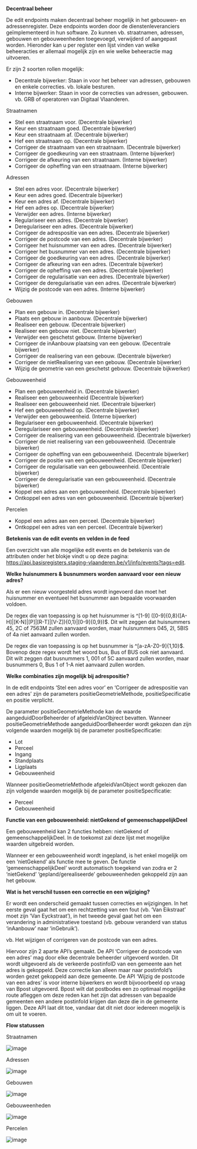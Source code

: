 **Decentraal beheer**

De edit endpoints maken decentraal beheer mogelijk in het gebouwen- en adressenregister. Deze endpoints worden door de dienstenleveranciers geïmplementeerd in hun software. Zo kunnen vb. straatnamen, adressen, gebouwen en gebouweenheden toegevoegd, verwijderd of aangepast worden. Hieronder kan u per register een lijst vinden van welke beheeracties er allemaal mogelijk zijn en wie welke beheeractie mag uitvoeren. 

Er zijn 2 soorten rollen mogelijk:
* Decentrale bijwerker:  Staan in voor het beheer van adressen, gebouwen en enkele correcties. vb. lokale besturen. 
* Interne bijwerker: Staan in voor de correcties van adressen, gebouwen. vb. GRB of operatoren van Digitaal Vlaanderen. 

Straatnamen
* Stel een straatnaam voor. (Decentrale bijwerker)
* Keur een straatnaam goed. (Decentrale bijwerker)
* Keur een straatnaam af. (Decentrale bijwerker)
* Hef een straatnaam op. (Decentrale bijwerker)
* Corrigeer de straatnaam van een straatnaam. (Decentrale bijwerker)
* Corrigeer de goedkeuring van een straatnaam. (Interne bijwerker)
* Corrigeer de afkeuring van een straatnaam. (Interne bijwerker)
* Corrigeer de opheffing van een straatnaam. (Interne bijwerker)

Adressen
* Stel een adres voor. (Decentrale bijwerker)
* Keur een adres goed. (Decentrale bijwerker)
* Keur een adres af. (Decentrale bijwerker)
* Hef een adres op. (Decentrale bijwerker)
* Verwijder een adres. (Interne bijwerker)
* Regulariseer een adres. (Decentrale bijwerker)
* Deregulariseer een adres. (Decentrale bijwerker)
* Corrigeer de adrespositie van een adres. (Decentrale bijwerker)
* Corrigeer de postcode van een adres. (Decentrale bijwerker)
* Corrigeer het huisnummer van een adres. (Decentrale bijwerker)
* Corrigeer het busnummer van een adres. (Decentrale bijwerker)
* Corrigeer de goedkeuring van een adres. (Decentrale bijwerker)
* Corrigeer de afkeuring van een adres. (Decentrale bijwerker)
* Corrigeer de opheffing van een adres. (Decentrale bijwerker)
* Corrigeer de regularisatie van een adres. (Decentrale bijwerker)
* Corrigeer de deregularisatie van een adres. (Decentrale bijwerker)
* Wijzig de postcode van een adres. (Interne bijwerker)

Gebouwen
* Plan een gebouw in. (Decentrale bijwerker)
* Plaats een gebouw in aanbouw. (Decentrale bijwerker)
* Realiseer een gebouw. (Decentrale bijwerker)
* Realiseer een gebouw niet. (Decentrale bijwerker)
* Verwijder een geschetst gebouw. (Interne bijwerker)
* Corrigeer de inAanbouw plaatsing van een gebouw. (Decentrale bijwerker)
* Corrigeer de realisering van een gebouw. (Decentrale bijwerker)
* Corrigeer de nietRealisering van een gebouw. (Decentrale bijwerker)
* Wijzig de geometrie van een geschetst gebouw. (Decentrale bijkwerker)

Gebouweenheid
* Plan een gebouweenheid in. (Decentrale bijwerker)
* Realiseer een gebouweenheid (Decentrale bijwerker)
* Realiseer een gebouweenheid niet. (Decentrale bijwerker)
* Hef een gebouweenheid op. (Decentrale bijwerker)
* Verwijder een gebouweenheid. (Interne bijwerker)
* Regulariseer een gebouweenheid. (Decentrale bijwerker)
* Deregulariseer een gebouweenheid. (Decentrale bijwerker)
* Corrigeer de realisering van een gebouweenheid. (Decentrale bijwerker)
* Corrigeer de niet realisering van een gebouweenheid. (Decentrale bijwerker)
* Corrigeer de opheffing van een gebouweenheid. (Decentrale bijwerker)
* Corrigeer de positie van een gebouweenheid. (Decentrale bijwerker)
* Corrigeer de regularisatie van een gebouweenheid. (Decentrale bijwerker)
* Corrigeer de deregularisatie van een gebouweenheid. (Decentrale bijwerker)
* Koppel een adres aan een gebouweenheid. (Decentrale bijwerker)
* Ontkoppel een adres van een gebouweenheid. (Decentrale bijwerker)

Percelen
* Koppel een adres aan een perceel. (Decentrale bijwerker)
* Ontkoppel een adres van een perceel. (Decentrale bijwerker)

**Betekenis van de edit events en velden in de feed**

Een overzicht van alle mogelijke edit events en de betekenis van de attributen onder het blokje <event> vindt u op deze pagina: https://api.basisregisters.staging-vlaanderen.be/v1/info/events?tags=edit.

**Welke huisnummers & busnummers worden aanvaard voor een nieuw adres?**

Als er een nieuw voorgesteld adres wordt ingevoerd dan moet het huisnummer en eventueel het busnummer aan bepaalde voorwaarden voldoen.

De regex die van toepassing is op het huisnummer is ^[1-9] ([0-9]{0,8}([A-H]|[K-N]|[P]|[R-T]|[V-Z]){0,1}|[0-9]{0,9})$. Dit wilt zeggen dat huisnummers 45, 2C of 7563M zullen aanvaard worden, maar huisnummers 045, 2I, 5BIS of 4a niet aanvaard zullen worden.

De regex die van toepassing is op het busnummer is ^[a-zA-Z0-9]{1,10}$. Bovenop deze regex wordt het woord bus, Bus of BUS ook niet aanvaard. Dit wilt zeggen dat busnummers 1, 001 of 5C aanvaard zullen worden, maar busnummers 0, Bus 1 of 1-A niet aanvaard zullen worden.

**Welke combinaties zijn mogelijk bij adrespositie?**

In de edit endpoints ‘Stel een adres voor’ en ‘Corrigeer de adrespositie van een adres’ zijn de parameters positieGeometrieMethode, positieSpecificatie en positie verplicht. 

De parameter positieGeometrieMethode kan de waarde aangeduidDoorBeheerder of afgeleidVanObjrect bevatten. Wanneer positieGeometrieMethode aangeduidDoorBeheerder wordt gekozen dan zijn volgende waarden mogelijk bij de parameter positieSpecificatie:
* Lot
* Perceel
* Ingang
* Standplaats
* Ligplaats
* Gebouweenheid

Wanneer positieGeometrieMethode afgeleidVanObject wordt gekozen dan zijn volgende waarden mogelijk bij de parameter positieSpecificatie:
* Perceel
* Gebouweenheid

**Functie van een gebouweenheid: nietGekend of gemeenschappelijkDeel**

Een gebouweenheid kan 2 functies hebben: nietGekend of gemeenschappelijkDeel. In de toekomst zal deze lijst met mogelijke waarden uitgebreid worden.

Wanneer er een gebouweenheid wordt ingepland, is het enkel mogelijk om een ‘nietGekend’ als functie mee te geven. De functie ‘gemeenschappelijkDeel’ wordt automatisch toegekend van zodra er 2 ‘nietGekend’ ‘gepland/gerealiseerde’ gebouweenheden gekoppeld zijn aan het gebouw.

**Wat is het verschil tussen een correctie en een wijziging?**

Er wordt een onderscheid gemaakt tussen correcties en wijzigingen. In het eerste geval gaat het om een rechtzetting van een fout (vb. ‘Van Eikstraat’ moet zijn ‘Van Eyckstraat’), in het tweede geval gaat het om een verandering in administratieve toestand (vb. gebouw veranderd van status ‘inAanbouw’ naar ‘inGebruik’).

vb. Het wijzigen of corrigeren van de postcode van een adres.

Hiervoor zijn 2 aparte API’s gemaakt. De API ‘Corrigeer de postcode van een adres’ mag door elke decentrale beheerder uitgevoerd worden. Dit wordt uitgevoerd als de verkeerde postinfoID van een gemeente aan het adres is gekoppeld. Deze correctie kan alleen maar naar postinfoId’s worden gezet gekoppeld aan deze gemeente. De API ‘Wijzig de postcode van een adres’ is voor interne bijwerkers en wordt bijvooorbeeld op vraag van Bpost uitgevoerd. Bpost wilt dat postbodes een zo optimaal mogelijke route afleggen om deze reden kan het zijn dat adressen van bepaalde gemeenten een andere postinfoId krijgen dan deze die in de gemeente liggen. Deze API laat dit toe, vandaar dat dit niet door iedereen mogelijk is om uit te voeren. 

**Flow statussen**  
 
Straatnamen
  
![image](https://user-images.githubusercontent.com/49196256/197489328-2bfea6b1-4f23-4ab2-ab1e-9f7d7c31ffc6.png)
 
Adressen
 
![image](https://user-images.githubusercontent.com/49196256/197489432-41f09dff-4dda-4ca3-86ab-348245b64169.png)

Gebouwen
  
![image](https://user-images.githubusercontent.com/49196256/197179935-69c2b201-4c0b-4e58-b01d-a3da77939fbc.png)

Gebouweenheden
  
![image](https://user-images.githubusercontent.com/49196256/197179965-0ba75a23-0ee1-42b7-86ad-3e04ab34f890.png)
 
 Percelen
 
 ![image](https://user-images.githubusercontent.com/49196256/211315191-f58977a6-66e2-4cc8-86f9-8139da3b4299.png)

